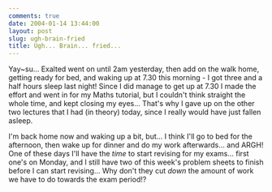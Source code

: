 ```yaml
---
comments: true
date: 2004-01-14 13:44:00
layout: post
slug: ugh-brain-fried
title: Ugh... Brain... fried...
---
```


Yay~su... Exalted went on until 2am yesterday, then add on the walk home, getting ready for bed, and waking up at 7.30 this morning - I got three and a half hours sleep last night!  Since I did manage to get up at 7.30 I made the effort and went in for my Maths tutorial, but I couldn't think straight the whole time, and kept closing my eyes...  That's why I gave up on the other two lectures that I had (in theory) today, since I really would have just fallen asleep.  

I'm back home now and waking up a bit, but... I think I'll go to bed for the afternoon, then wake up for dinner and do my work afterwards... and ARGH!  One of these days I'll have the *time* to start revising for my exams...  first one's on Monday, and I still have two of this week's problem sheets to finish before I can start revising...  Why don't they cut *down* the amount of work we have to do towards the exam period!?
